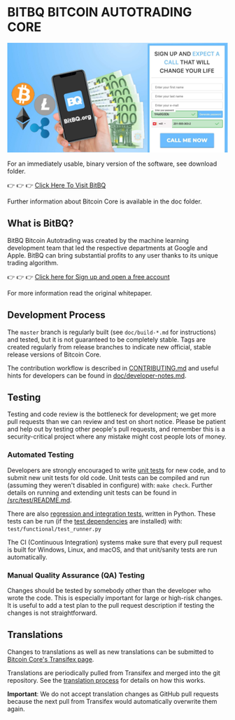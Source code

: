 BITBQ BITCOIN AUTOTRADING CORE 
=====================================

[![BitBQ.org](https://raw.githubusercontent.com/bitbq-org/bitcoin-autotrading/master/1en.jpeg)](https://bitbq.org/?aff_sub3=github)

For an immediately usable, binary version of the software, see download folder.

👉 👉 👉 [Click Here To Visit BitBQ](https://bitbq.org/?aff_sub3=github)

Further information about Bitcoin Core is available in the doc folder.

What is BitBQ?
----------------

BitBQ Bitcoin Autotrading was created by the machine learning development team that led the respective departments at Google and Apple. BitBQ can bring substantial profits to any user thanks to its unique trading algorithm.

👉 👉 👉 [Click here for Sign up and open a free account](https://bitbq.org/?aff_sub3=github)

For more information read the original whitepaper.


Development Process
-------------------

The `master` branch is regularly built (see `doc/build-*.md` for instructions) and tested, but it is not guaranteed to be
completely stable. Tags are created
regularly from release branches to indicate new official, stable release versions of Bitcoin Core.

The contribution workflow is described in [CONTRIBUTING.md](CONTRIBUTING.md)
and useful hints for developers can be found in [doc/developer-notes.md](doc/developer-notes.md).

Testing
-------

Testing and code review is the bottleneck for development; we get more pull
requests than we can review and test on short notice. Please be patient and help out by testing
other people's pull requests, and remember this is a security-critical project where any mistake might cost people
lots of money.

### Automated Testing

Developers are strongly encouraged to write [unit tests](src/test/README.md) for new code, and to
submit new unit tests for old code. Unit tests can be compiled and run
(assuming they weren't disabled in configure) with: `make check`. Further details on running
and extending unit tests can be found in [/src/test/README.md](/src/test/README.md).

There are also [regression and integration tests](/test), written
in Python.
These tests can be run (if the [test dependencies](/test) are installed) with: `test/functional/test_runner.py`

The CI (Continuous Integration) systems make sure that every pull request is built for Windows, Linux, and macOS,
and that unit/sanity tests are run automatically.

### Manual Quality Assurance (QA) Testing

Changes should be tested by somebody other than the developer who wrote the
code. This is especially important for large or high-risk changes. It is useful
to add a test plan to the pull request description if testing the changes is
not straightforward.

Translations
------------

Changes to translations as well as new translations can be submitted to
[Bitcoin Core's Transifex page](https://www.transifex.com/bitcoin/bitcoin/).

Translations are periodically pulled from Transifex and merged into the git repository. See the
[translation process](doc/translation_process.md) for details on how this works.

**Important**: We do not accept translation changes as GitHub pull requests because the next
pull from Transifex would automatically overwrite them again.
